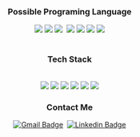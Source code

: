 <div align="center">

<br>

<h3 align="center"> Possible Programing Language </h3>
<img src="https://img.shields.io/badge/C-87cefa?style=plastic&logo=C&logoColor=white"/>
<img src="https://img.shields.io/badge/C++-0000FF?style=plastic&logo=C++&logoColor=white"/>
<img src="https://img.shields.io/badge/Python-E34F26?style=plastic&logo=Python&logoColor=white"/>
<img scr="https://img.shields.io/badge/HTML5-E34F26?style=plastic&logo=HTML5&logoColor=white"/>
<img src="https://img.shields.io/badge/CSS3-1572B6?style=plastic&logo=CSS3&logoColor=white"/>
<img src="https://img.shields.io/badge/Javascript-F7DF1E?style=plastic&amp;logo=Javascript&amp;logoColor=black">
<img src="https://img.shields.io/badge/Java-8000fa?style=plastic&logo=C++&logoColor=white"/>
<img src="https://img.shields.io/badge/Kotlin-87cefa?style=plastic&logo=Kotlin&logoColor=white"/>
<br>
<br>

<h3 align="center"> Tech Stack </h3>

<br>
<img src="https://img.shields.io/badge/NumPy-E34F26?style=flat-square&logo=NumPy&logoColor=white"/>
<img src="https://img.shields.io/badge/Android-87cefa?style=flat-square&logo=Android&logoColor=white"/>
<img src="https://img.shields.io/badge/Android Auto-8000fa?style=flat-square&logo=Android Auto&logoColor=white"/>

<img src="https://img.shields.io/badge/QNX-0000FF?style=flat-square&logoColor=white"/>
<img src="https://img.shields.io/badge/CMake-10f5a4?style=flat-square&logo=CMake&logoColor=white"/>
<img src="https://img.shields.io/badge/Git-808080?style=flat-square&logo=Git&logoColor=white"/>


<br> 
  
<h3 align="center"> Contact Me </h3>

[![Gmail Badge](https://img.shields.io/badge/Gmail-d14836?style=flat-square&logo=Gmail&logoColor=white&link=mailto:thater@naver.com)](mailto:thater@naver.com)  &nbsp;[![Linkedin Badge](https://img.shields.io/badge/-LinkedIn-blue?style=flat-square&logo=Linkedin&logoColor=white&link=https://www.linkedin.com/in/%EA%B5%AD%EC%A7%84-%EC%A0%95-2aa367201/)](https://www.linkedin.com/in/%EA%B5%AD%EC%A7%84-%EC%A0%95-2aa367201/)
  
  
  
</div>
